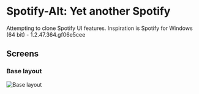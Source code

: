 # Spotify-Alt: Yet another Spotify
Attempting to clone Spotify UI features.
Inspiration is Spotify for Windows (64 bit) - 1.2.47.364.gf06e5cee

## Screens

### Base layout
![Base layout](relative%20docs/spotify-alt-base-layout.PNG "Base Layout")